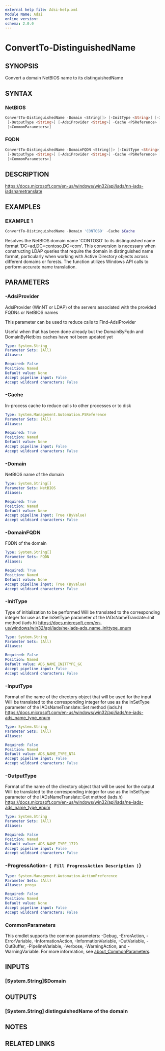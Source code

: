 ```yaml
---
external help file: Adsi-help.xml
Module Name: Adsi
online version:
schema: 2.0.0
---
```


# ConvertTo-DistinguishedName

## SYNOPSIS
Convert a domain NetBIOS name to its distinguishedName

## SYNTAX

### NetBIOS
```powershell
ConvertTo-DistinguishedName -Domain <String[]> [-InitType <String>] [-InputType <String>]
 [-OutputType <String>] [-AdsiProvider <String>] -Cache <PSReference> [-ProgressAction <ActionPreference>]
 [<CommonParameters>]
```

### FQDN
```powershell
ConvertTo-DistinguishedName -DomainFQDN <String[]> [-InitType <String>] [-InputType <String>]
 [-OutputType <String>] [-AdsiProvider <String>] -Cache <PSReference> [-ProgressAction <ActionPreference>]
 [<CommonParameters>]
```

## DESCRIPTION
https://docs.microsoft.com/en-us/windows/win32/api/iads/nn-iads-iadsnametranslate

## EXAMPLES

### EXAMPLE 1
```powershell
ConvertTo-DistinguishedName -Domain 'CONTOSO' -Cache $Cache
```

Resolves the NetBIOS domain name 'CONTOSO' to its distinguished name format 'DC=ad,DC=contoso,DC=com'.
This conversion is necessary when constructing LDAP queries that require the domain in distinguished
name format, particularly when working with Active Directory objects across different domains or forests.
The function utilizes Windows API calls to perform accurate name translation.

## PARAMETERS

### -AdsiProvider
AdsiProvider (WinNT or LDAP) of the servers associated with the provided FQDNs or NetBIOS names

This parameter can be used to reduce calls to Find-AdsiProvider

Useful when that has been done already but the DomainByFqdn and DomainByNetbios caches have not been updated yet

```yaml
Type: System.String
Parameter Sets: (All)
Aliases:

Required: False
Position: Named
Default value: None
Accept pipeline input: False
Accept wildcard characters: False
```

### -Cache
In-process cache to reduce calls to other processes or to disk

```yaml
Type: System.Management.Automation.PSReference
Parameter Sets: (All)
Aliases:

Required: True
Position: Named
Default value: None
Accept pipeline input: False
Accept wildcard characters: False
```

### -Domain
NetBIOS name of the domain

```yaml
Type: System.String[]
Parameter Sets: NetBIOS
Aliases:

Required: True
Position: Named
Default value: None
Accept pipeline input: True (ByValue)
Accept wildcard characters: False
```

### -DomainFQDN
FQDN of the domain

```yaml
Type: System.String[]
Parameter Sets: FQDN
Aliases:

Required: True
Position: Named
Default value: None
Accept pipeline input: True (ByValue)
Accept wildcard characters: False
```

### -InitType
Type of initialization to be performed
Will be translated to the corresponding integer for use as the lnSetType parameter of the IADsNameTranslate::Init method (iads.h)
https://docs.microsoft.com/en-us/windows/win32/api/iads/ne-iads-ads_name_inittype_enum

```yaml
Type: System.String
Parameter Sets: (All)
Aliases:

Required: False
Position: Named
Default value: ADS_NAME_INITTYPE_GC
Accept pipeline input: False
Accept wildcard characters: False
```

### -InputType
Format of the name of the directory object that will be used for the input
Will be translated to the corresponding integer for use as the lnSetType parameter of the IADsNameTranslate::Set method (iads.h)
https://docs.microsoft.com/en-us/windows/win32/api/iads/ne-iads-ads_name_type_enum

```yaml
Type: System.String
Parameter Sets: (All)
Aliases:

Required: False
Position: Named
Default value: ADS_NAME_TYPE_NT4
Accept pipeline input: False
Accept wildcard characters: False
```

### -OutputType
Format of the name of the directory object that will be used for the output
Will be translated to the corresponding integer for use as the lnSetType parameter of the IADsNameTranslate::Get method (iads.h)
https://docs.microsoft.com/en-us/windows/win32/api/iads/ne-iads-ads_name_type_enum

```yaml
Type: System.String
Parameter Sets: (All)
Aliases:

Required: False
Position: Named
Default value: ADS_NAME_TYPE_1779
Accept pipeline input: False
Accept wildcard characters: False
```

### -ProgressAction- `{ Fill ProgressAction Description )`}

```yaml
Type: System.Management.Automation.ActionPreference
Parameter Sets: (All)
Aliases: proga

Required: False
Position: Named
Default value: None
Accept pipeline input: False
Accept wildcard characters: False
```

### CommonParameters
This cmdlet supports the common parameters: -Debug, -ErrorAction, -ErrorVariable, -InformationAction, -InformationVariable, -OutVariable, -OutBuffer, -PipelineVariable, -Verbose, -WarningAction, and -WarningVariable. For more information, see [about_CommonParameters](http://go.microsoft.com/fwlink/?LinkID=113216).

## INPUTS

### [System.String]$Domain
## OUTPUTS

### [System.String] distinguishedName of the domain
## NOTES

## RELATED LINKS



